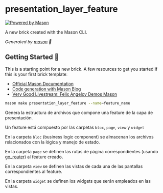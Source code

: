 # presentation_layer_feature

[![Powered by Mason](https://img.shields.io/endpoint?url=https%3A%2F%2Ftinyurl.com%2Fmason-badge)](https://github.com/felangel/mason)

A new brick created with the Mason CLI.

_Generated by [mason][1] 🧱_

## Getting Started 🚀

This is a starting point for a new brick.
A few resources to get you started if this is your first brick template:

- [Official Mason Documentation][2]
- [Code generation with Mason Blog][3]
- [Very Good Livestream: Felix Angelov Demos Mason][4]

[1]: https://github.com/felangel/mason
[2]: https://github.com/felangel/mason/tree/master/packages/mason_cli#readme
[3]: https://verygood.ventures/blog/code-generation-with-mason
[4]: https://youtu.be/G4PTjA6tpTU

```bash
mason make presentation_layer_feature --name=feature_name
```

Genera la estructura de archivos que compone una feature de la capa de presentación.

Un feature está compuesto por las carpetas `bloc`, `page`, `view` y `widget`

En la carpeta `bloc` (business logic component) se almacenan los archivos relacionados con la lógica y manejo de estado.

En la carpeta `page` se definen las rutas de página correspondientes (usando [go_router](https://pub.dev/packages/go_router)) al feature creado.

En la carpeta `view` se definen las vistas de cada una de las pantallas correspondientes al feature.

En la carpeta `widget` se definen los widgets que serán empleados en las vistas.